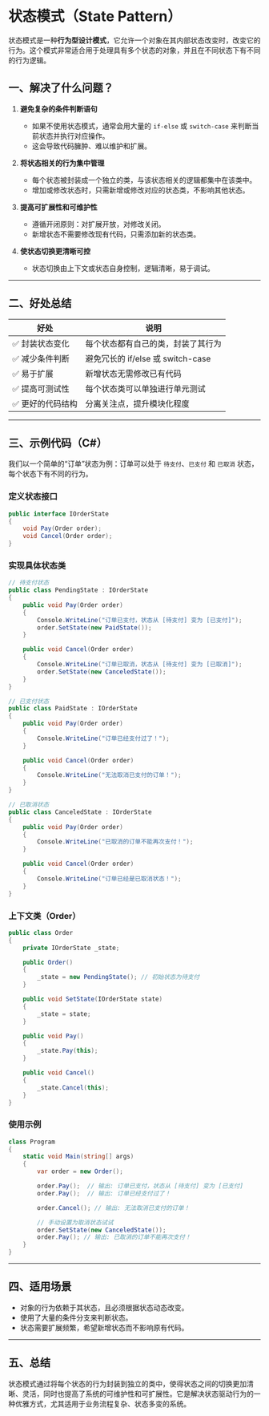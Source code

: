 ﻿# 状态模式（State Pattern）

状态模式是一种**行为型设计模式**，它允许一个对象在其内部状态改变时，改变它的行为。这个模式非常适合用于处理具有多个状态的对象，并且在不同状态下有不同的行为逻辑。

## 一、解决了什么问题？

1. **避免复杂的条件判断语句**
    - 如果不使用状态模式，通常会用大量的 `if-else` 或 `switch-case` 来判断当前状态并执行对应操作。
    - 这会导致代码臃肿、难以维护和扩展。

2. **将状态相关的行为集中管理**
    - 每个状态被封装成一个独立的类，与该状态相关的逻辑都集中在该类中。
    - 增加或修改状态时，只需新增或修改对应的状态类，不影响其他状态。

3. **提高可扩展性和可维护性**
    - 遵循开闭原则：对扩展开放，对修改关闭。
    - 新增状态不需要修改现有代码，只需添加新的状态类。

4. **使状态切换更清晰可控**
    - 状态切换由上下文或状态自身控制，逻辑清晰，易于调试。

---

## 二、好处总结

| 好处 | 说明 |
|------|------|
| ✅ 封装状态变化 | 每个状态都有自己的类，封装了其行为 |
| ✅ 减少条件判断 | 避免冗长的 if/else 或 switch-case |
| ✅ 易于扩展 | 新增状态无需修改已有代码 |
| ✅ 提高可测试性 | 每个状态类可以单独进行单元测试 |
| ✅ 更好的代码结构 | 分离关注点，提升模块化程度 |

---

## 三、示例代码（C#）

我们以一个简单的“订单”状态为例：订单可以处于 `待支付`、`已支付` 和 `已取消` 状态，每个状态下有不同的行为。

### 定义状态接口

```csharp
public interface IOrderState
{
    void Pay(Order order);
    void Cancel(Order order);
}
```


### 实现具体状态类

```csharp
// 待支付状态
public class PendingState : IOrderState
{
    public void Pay(Order order)
    {
        Console.WriteLine("订单已支付，状态从 [待支付] 变为 [已支付]");
        order.SetState(new PaidState());
    }

    public void Cancel(Order order)
    {
        Console.WriteLine("订单已取消，状态从 [待支付] 变为 [已取消]");
        order.SetState(new CanceledState());
    }
}

// 已支付状态
public class PaidState : IOrderState
{
    public void Pay(Order order)
    {
        Console.WriteLine("订单已经支付过了！");
    }

    public void Cancel(Order order)
    {
        Console.WriteLine("无法取消已支付的订单！");
    }
}

// 已取消状态
public class CanceledState : IOrderState
{
    public void Pay(Order order)
    {
        Console.WriteLine("已取消的订单不能再次支付！");
    }

    public void Cancel(Order order)
    {
        Console.WriteLine("订单已经是已取消状态！");
    }
}
```


### 上下文类（Order）

```csharp
public class Order
{
    private IOrderState _state;

    public Order()
    {
        _state = new PendingState(); // 初始状态为待支付
    }

    public void SetState(IOrderState state)
    {
        _state = state;
    }

    public void Pay()
    {
        _state.Pay(this);
    }

    public void Cancel()
    {
        _state.Cancel(this);
    }
}
```


### 使用示例

```csharp
class Program
{
    static void Main(string[] args)
    {
        var order = new Order();

        order.Pay();  // 输出: 订单已支付，状态从 [待支付] 变为 [已支付]
        order.Pay();  // 输出: 订单已经支付过了！

        order.Cancel(); // 输出: 无法取消已支付的订单！

        // 手动设置为取消状态试试
        order.SetState(new CanceledState());
        order.Pay(); // 输出: 已取消的订单不能再次支付！
    }
}
```


---

## 四、适用场景

- 对象的行为依赖于其状态，且必须根据状态动态改变。
- 使用了大量的条件分支来判断状态。
- 状态需要扩展频繁，希望新增状态而不影响原有代码。

---

## 五、总结

状态模式通过将每个状态的行为封装到独立的类中，使得状态之间的切换更加清晰、灵活，同时也提高了系统的可维护性和可扩展性。它是解决状态驱动行为的一种优雅方式，尤其适用于业务流程复杂、状态多变的系统。